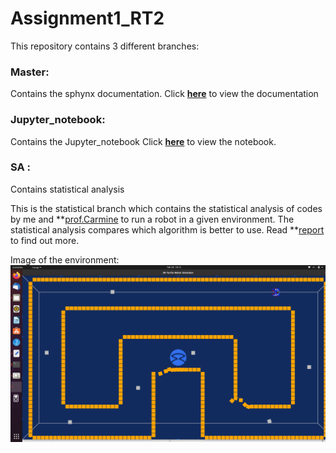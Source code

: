# Assignment1_RT2

This repository contains 3 different branches:
### Master:
Contains the sphynx documentation. Click **[here](https://aayush11101998.github.io/Assignment1_RT2/py-modindex.html)** to view the documentation
### Jupyter_notebook: 
Contains the Jupyter_notebook Click **[here](https://github.com/aayush11101998/Assignment1_RT2/blob/jupyter_notebook/src/final/jupyros.ipynb)** to view the notebook.
### SA : 
Contains statistical analysis


This is the statistical branch which contains the statistical analysis of codes by me and **[prof.Carmine](https://github.com/CarmineD8) to run a 
robot in a given environment. The statistical analysis compares which algorithm is better to use. Read **[report](https://github.com/aayush11101998/Assignment1_RT2/blob/statistical_analysis/Statistical_Report.pdf) 
to find out more.

Image of the environment:
![image1](https://github.com/aayush11101998/Assignment1_RT2/blob/statistical_analysis/statistical_data/images_my_code/7_tokens.png)


